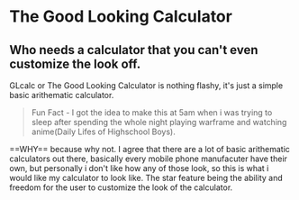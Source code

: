 # The Good Looking Calculator
## Who needs a calculator that you can't even customize the look off.

GLcalc or The Good Looking Calculator is nothing flashy, it's just a simple basic arithematic calculator.

> Fun Fact - I got the idea to make this at 5am when i was trying to sleep after spending the whole night playing warframe and watching anime(Daily Lifes of Highschool Boys).

==WHY==
because why not. I agree that there are a lot of basic arithematic calculators out there, basically every mobile phone manufacuter have their own, but personally i don't like how any of those look, so this is what i would like my calculator to look like. The star feature being the ability and freedom for the user to customize the look of the calculator.